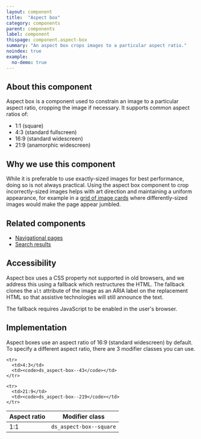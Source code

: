 ```yaml
---
layout: component
title:  "Aspect box"
category: components
parent: components
label: component
thispage: component.aspect-box
summary: "An aspect box crops images to a particular aspect ratio."
noindex: true
example:
  no-demo: true
---
```


## About this component

Aspect box is a component used to constrain an image to a particular aspect ratio, cropping the image if necessary. It supports common aspect ratios of:
* 1:1 (square)
* 4:3 (standard fullscreen)
* 16:9 (standard widescreen)
* 21:9 (anamorphic widescreen)

## Why we use this component

While it is preferable to use exactly-sized images for best performance, doing so is not always practical. Using the aspect box component to crop incorrectly-sized images helps with art direction and maintaining a uniform appearance, for example in a [grid of image cards](/patterns/navigational-pages/#image-card-navigation) where differently-sized images would make the page appear jumbled.

## Related components

* [Navigational pages](/patterns/navigational-pages)
* [Search results](/patterns/search-results/)

## Accessibility

Aspect box uses a CSS property not supported in old browsers, and we address this using a fallback which restructures the HTML. The fallback clones the `alt` attribute of the image as an ARIA label on the replacement HTML so that assistive technologies will still announce the text.

The fallback requires JavaScript to be enabled in the user's browser.

## Implementation

Aspect boxes use an aspect ratio of 16:9 (standard widescreen) by default. To specify a different aspect ratio, there are 3 modifier classes you can use.

<table class="ds_table">
  <thead>
    <tr>
      <th>Aspect ratio</th>
      <th>Modifier class</th>
    </tr>
  </thead>
  <tbody>
    <tr>
      <td>1:1</td>
      <td><code>ds_aspect-box--square</code></td>
    </tr>

    <tr>
      <td>4:3</td>
      <td><code>ds_aspect-box--43</code></td>
    </tr>

    <tr>
      <td>21:9</td>
      <td><code>ds_aspect-box--219</code></td>
    </tr>
  </tbody>
</table>
